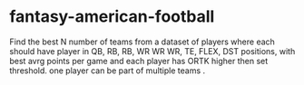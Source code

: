 # fantasy-american-football
Find the best N number of teams from a dataset of players where each should have player in QB, RB, RB, WR WR WR, TE, FLEX, DST positions, with best avrg points per game and each player has ORTK higher then set threshold. one player can be part of multiple teams .
